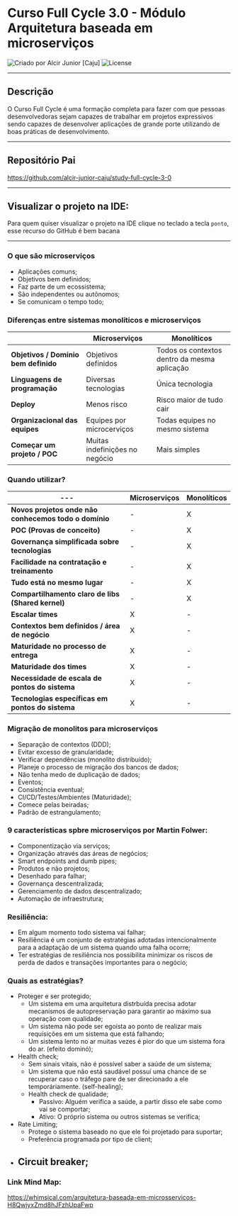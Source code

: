 # Curso Full Cycle 3.0 - Módulo Arquitetura baseada em microserviços

<div>
    <img alt="Criado por Alcir Junior [Caju]" src="https://img.shields.io/badge/criado%20por-Alcir Junior [Caju]-%23f08700">
    <img alt="License" src="https://img.shields.io/badge/license-MIT-%23f08700">
</div>

---

## Descrição

O Curso Full Cycle é uma formação completa para fazer com que pessoas desenvolvedoras sejam capazes de trabalhar em projetos expressivos sendo capazes de desenvolver aplicações de grande porte utilizando de boas práticas de desenvolvimento.

---

## Repositório Pai
https://github.com/alcir-junior-caju/study-full-cycle-3-0

---

## Visualizar o projeto na IDE:

Para quem quiser visualizar o projeto na IDE clique no teclado a tecla `ponto`, esse recurso do GitHub é bem bacana

---
### O que são microserviços
- Aplicações comuns;
- Objetivos bem definidos;
- Faz parte de um ecossistema;
- São independentes ou autônomos;
- Se comunicam o tempo todo;

### Diferenças entre sistemas monolíticos e microserviços
|     | Microserviços | Monolíticos |
| --- | ------------- | ----------- |
| **Objetivos / Domínio bem definido** | Objetivos definidos | Todos os contextos dentro da mesma aplicação |
| **Linguagens de programação** | Diversas tecnologias | Única tecnologia |
| **Deploy** | Menos risco | Risco maior de tudo cair |
| **Organizacional das equipes** | Equipes por microcerviços | Todas equipes no mesmo sistema |
| **Começar um projeto / POC** | Muitas indefinições no negócio | Mais simples |

### Quando utilizar?
| --- | Microserviços | Monolíticos |
| --- | ------------- | ----------- |
| **Novos projetos onde não conhecemos todo o domínio** | - | X |
| **POC (Provas de conceito)** | - | X |
| **Governança simplificada sobre tecnologias** | - | X |
| **Facilidade na contratação e treinamento** | - | X |
| **Tudo está no mesmo lugar** | - | X |
| **Compartilhamento claro de libs (Shared kernel)** | - | X |
| **Escalar times** | X | - |
| **Contextos bem definidos / área de negócio** | X | - |
| **Maturidade no processo de entrega** | X | - |
| **Maturidade dos times** | X | - |
| **Necessidade de escala de pontos do sistema** | X | - |
| **Tecnologias específicas em pontos do sistema** | X | - |

### Migração de monolitos para microserviços
- Separação de contextos (DDD);
- Evitar excesso de granularidade;
- Verificar dependências (monolito distribuído);
- Planeje o processo de migração dos bancos de dados;
- Não tenha medo de duplicação de dados;
- Eventos;
- Consistência eventual;
- CI/CD/Testes/Ambientes (Maturidade);
- Comece pelas beiradas;
- Padrão de estrangulamento;

### 9 características spbre microserviços por Martin Folwer:
- Componentização via serviços;
- Organização através das áreas de negócios;
- Smart endpoints and dumb pipes;
- Produtos e não projetos;
- Desenhado para falhar;
- Governança descentralizada;
- Gerenciamento de dados descentralizado;
- Automação de infraestrutura;

### Resiliência:
- Em algum momento todo sistema vai falhar;
- Resiliência é um conjunto de estratégias adotadas intencionalmente para a adaptação de um sistema quando uma falha ocorre;
- Ter estratégias de resiliência nos possibilita minimizar os riscos de perda de dados e transações importantes para o negócio;

### Quais as estratégias?
- Proteger e ser protegido;
    - Um sistema em uma arquitetura distrbuída precisa adotar mecanismos de autopreservação para garantir ao máximo sua operação com qualidade;
    - Um sistema não pode ser egoísta ao ponto de realizar mais requisições em um sistema que está falhando;
    - Um sistema lento no ar muitas vezes é pior do que um sistema fora do ar. (efeito dominó);
- Health check;
    - Sem sinais vitais, não é possível saber a saúde de um sistema;
    - Um sistema que não está saudável possuí uma chance de se recuperar caso o tráfego pare de ser direcionado a ele temporáriamente. (self-healing);
    - Health check de qualidade;
        - Passivo: Alguém verifica a saúde, a partir disso ele sabe como vai se comportar;
        - Ativo: O próprio sistema ou outros sistemas se verifica;
- Rate Limiting;
    - Protege o sistema baseado no que ele foi projetado para suportar;
    - Preferência programada por tipo de client;
- Circuit breaker;
    -

### Link Mind Map:
https://whimsical.com/arquitetura-baseada-em-microsservicos-H8QwjyxZmd8hJFzhUpaFwp
